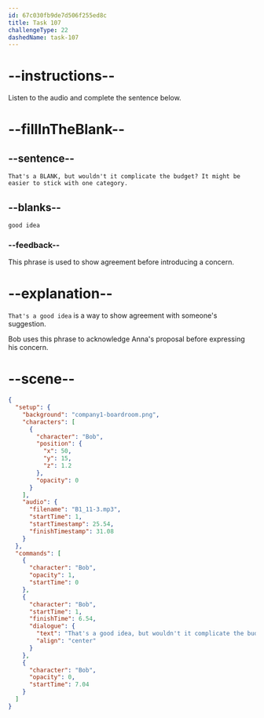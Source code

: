 ```yaml
---
id: 67c030fb9de7d506f255ed8c
title: Task 107
challengeType: 22
dashedName: task-107
---
```


<!-- (Audio) Bob: That's a good idea, but wouldn't it complicate the budget? It might be easier to stick with one category. -->

# --instructions--

Listen to the audio and complete the sentence below.

# --fillInTheBlank--

## --sentence--

`That's a BLANK, but wouldn't it complicate the budget? It might be easier to stick with one category.`

## --blanks--

`good idea`

### --feedback--

This phrase is used to show agreement before introducing a concern.

# --explanation--

`That's a good idea` is a way to show agreement with someone's suggestion.

Bob uses this phrase to acknowledge Anna's proposal before expressing his concern.

# --scene--

```json
{
  "setup": {
    "background": "company1-boardroom.png",
    "characters": [
      {
        "character": "Bob",
        "position": {
          "x": 50,
          "y": 15,
          "z": 1.2
        },
        "opacity": 0
      }
    ],
    "audio": {
      "filename": "B1_11-3.mp3",
      "startTime": 1,
      "startTimestamp": 25.54,
      "finishTimestamp": 31.08
    }
  },
  "commands": [
    {
      "character": "Bob",
      "opacity": 1,
      "startTime": 0
    },
    {
      "character": "Bob",
      "startTime": 1,
      "finishTime": 6.54,
      "dialogue": {
        "text": "That's a good idea, but wouldn't it complicate the budget? It might be easier to stick with one category.",
        "align": "center"
      }
    },
    {
      "character": "Bob",
      "opacity": 0,
      "startTime": 7.04
    }
  ]
}
```
